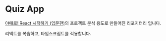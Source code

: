 # Quiz App

[야매로! React 시작하기 (입문편)](https://github.com/hiddenest/yamero-react-study/tree/master)의 프로젝트 분석 용도로 만들어진 리포지터리 입니다.

리액트를 복습하고, 타입스크립트를 적용합니다.
